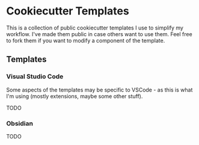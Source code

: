 # Cookiecutter Templates

This is a collection of public cookiecutter templates I use to simplify my workflow. I've made them public in case others want to use them. Feel free to fork them if you want to modify a component of the template.

## Templates

### Visual Studio Code

Some aspects of the templates may be specific to VSCode - as this is what I'm using (mostly extensions, maybe some other stuff).

TODO

### Obsidian

TODO
